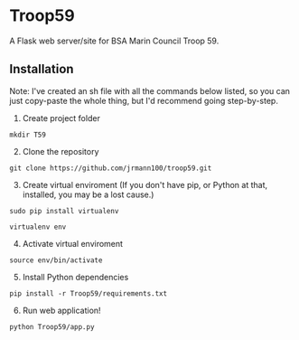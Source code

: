# Troop59 #
A Flask web server/site for BSA Marin Council Troop 59.

## Installation ##
Note: I've created an sh file with all the commands below listed, so you can just copy-paste the whole thing, but I'd recommend going step-by-step.
1. Create project folder
```
mkdir T59
```
2. Clone the repository
```
git clone https://github.com/jrmann100/troop59.git
```
3. Create virtual enviroment (If you don't have pip, or Python at that, installed, you may be a lost cause.)
```
sudo pip install virtualenv
```
```
virtualenv env
```
4. Activate virtual enviroment
```
source env/bin/activate
```
5. Install Python dependencies
```
pip install -r Troop59/requirements.txt
```
6. Run web application!
```
python Troop59/app.py
```
